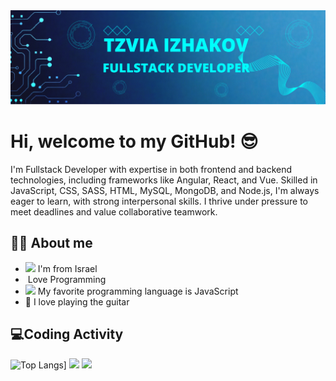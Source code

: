 <div id="header">
<img src="./img/Blue Tosca Geometric Technology Linkedln Banner.png"/>
<h1>Hi, welcome to my GitHub! 😎</h1>
<p>I'm Fullstack Developer with expertise in both frontend and backend technologies, including frameworks like Angular, React, and Vue. Skilled in JavaScript, CSS, SASS, HTML, MySQL, MongoDB, and Node.js, I'm always eager to learn, with strong interpersonal skills. I thrive under pressure to meet deadlines and value collaborative teamwork. </p>
<h2 dir="auto">👩‍💻 About me</h2>
<ul dir="auto">
<li><img src="https://cdn.britannica.com/53/1753-004-03582EDA/Flag-Israel.jpg" width="16" style="max-width: 100%;"/> I'm from Israel</li>
<li><img width="16" src="https://media.istockphoto.com/id/1219473620/vector/young-female-character-writing-code-on-a-desktop-computer-working-from-home-millennials-at.jpg?s=612x612&w=0&k=20&c=zOE7SRWT0gSIVxrioPGTFWpWwXE0_aYsF3ub6q9U3Ho=" alt="" style="max-width: 100%;"/> Love Programming</li>
<li><img width="16" src="https://upload.wikimedia.org/wikipedia/commons/6/6a/JavaScript-logo.png" style="max-width: 100%;"/> My favorite programming language is JavaScript</li>
<li>🎸 I love playing the guitar</li>
</ul>
<h2>💻Coding Activity</h2>
<img src="https://github-readme-stats.vercel.app/api/top-langs/?username=TzviaIzhakov&size_weight=0.5&count_weight=0.5" alt="Top Langs]"/>
<img src="[![Readme Card](https://github-readme-stats.vercel.app/api/pin/?username=TzviaIzhakov&repo=github-readme-stats)](https://github.com/anuraghazra/github-readme-stats)"/>
<img src="https://github-readme-stats.vercel.app/api?username=anuraghazra&hide=rank_icon"/>
</div>
